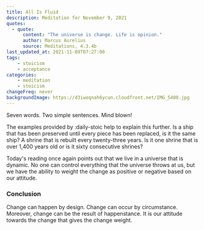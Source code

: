 ```yaml
---
title: All Is Fluid
description: Meditation for November 9, 2021
quotes: 
  - quote:
      content: "The universe is change. Life is opinion."
      author: Marcus Aurelius
      source: Meditations, 4.3.4b
last_updated_at: 2021-11-09T07:27:00
tags:
    - stoicism
    - acceptance
categories:
    - meditation
    - stoicism
changeFreq: never
backgroundImage: https://d3iwoqnah6ycun.cloudfront.net/IMG_5480.jpg
---
```


Seven words. Two simple sentences. Mind blown!

The examples provided by :daily-stoic help to explain this further. Is a ship that has been preserved until every 
piece has been replaced, is it the same ship? A shrine that is rebuilt every twenty-three years. Is it one shrine that 
is over 1,400 years old or is it sixty consecutive shrines?

Today's reading once again points out that we live in a universe that is dynamic. No one can control everything that the 
universe throws at us, but we have the ability to weight the change as positive or negative based on our attitude.

### Conclusion 

Change can happen by design. Change can occur by circumstance. Moreover, change can be the result of happenstance. It is 
our attitude towards the change that gives the change weight. 
